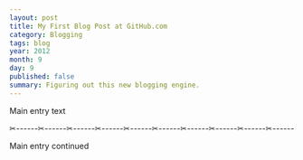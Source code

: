 ```yaml
---
layout: post
title: My First Blog Post at GitHub.com
category: Blogging
tags: blog 
year: 2012
month: 9
day: 9
published: false
summary: Figuring out this new blogging engine.
---
```


Main entry text

✂------✂------✂------✂------✂------✂------✂------✂------✂------✂------

Main entry continued
